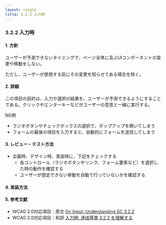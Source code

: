 ```yaml
---
layout: single
title: 3.2.2 入力時
---
```


### 3.2.2 入力時

#### 1. 方針

ユーザーが予測できないタイミングで、ページ全体に及ぶUIコンポーネントの変更や移動をしない。

ただし、ユーザーが使用する前にその変更を知らせてある場合を除く。

#### 2. 詳細

この項目の目的は、入力や選択の結果を、ユーザーが予測できるようにすることである。クリックやエンターキーなどがユーザーの意思と一緒に実行する。

NG例

- ラジオボタンやチェックボックスの選択で、ポップアップを開いてしまう
- フォームの最後の項目を入力すると、自動的にフォームを送信してしまう


#### 3. レビュー・テスト方法

- 企画時、デザイン時、実装時に、下記をチェックする
  - 各コントロール（ラジオボタンやリンク、フォーム要素など）を選択した時の動作を確認する
  - ユーザーが想定できない挙動を自動で行っていないかを確認する

#### 4. 実装方法

#### 5. 参考文献

- WCAG 2.0対応項目：原文 [On Input: Understanding SC 3.2.2](https://www.w3.org/TR/UNDERSTANDING-WCAG20/consistent-behavior-unpredictable-change.html)
- WCAG 2.0対応項目：和訳 [入力時: 達成基準 3.2.2 を理解する](http://waic.jp/docs/UNDERSTANDING-WCAG20/consistent-behavior-unpredictable-change.html)
